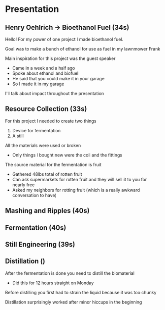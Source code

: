 # Presentation

## Henry Oehlrich -> Bioethanol Fuel (34s)

Hello! For my power of one project I made bioethanol fuel.

Goal was to make a bunch of ethanol for use as fuel in my lawnmower Frank

Main inspiration for this project was the guest speaker
- Came in a week and a half ago
- Spoke about ethanol and biofuel
- He said that you could make it in your garage
- So I made it in my garage

I'll talk about impact throughout the presentation

## Resource Collection (33s)

For this project I needed to create two things
1. Device for fermentation
2. A still

All the materials were used or broken
- Only things I bought new were the coil and the fittings

The source material for the fermentation is fruit
- Gathered 48lbs total of rotten fruit
- Can ask supermarkets for rotten fruit and they will sell it to you for nearly
  free
- Asked my neighbors for rotting fruit (which is a really awkward conversation
  to have)

## Mashing and Ripples (40s)

## Fermentation (40s)

## Still Engineering (39s)

## Distillation ()

After the fermentation is done you need to distill the biomaterial
- Did this for 12 hours straight on Monday

Before distilling you first had to strain the liquid because it was too chunky

Distillation surprisingly worked after minor hiccups in the beginning
